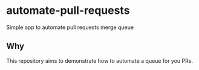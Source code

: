 # automate-pull-requests
Simple app to automate pull requests merge queue

## Why

This repository aims to demonstrate how to automate a queue for you PRs.
